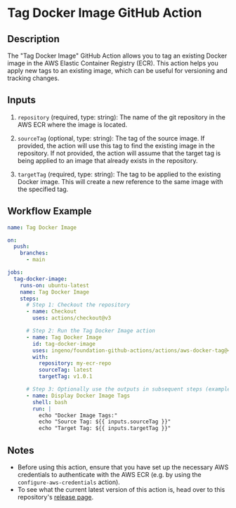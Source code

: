 # Tag Docker Image GitHub Action

## Description

The "Tag Docker Image" GitHub Action allows you to tag an existing Docker image in the AWS Elastic Container Registry (ECR). This action helps you apply new tags to an existing image, which can be useful for versioning and tracking changes.

## Inputs

1. `repository` (required, type: string): The name of the git repository in the AWS ECR where the image is located.

2. `sourceTag` (optional, type: string): The tag of the source image. If provided, the action will use this tag to find the existing image in the repository. If not provided, the action will assume that the target tag is being applied to an image that already exists in the repository.

3. `targetTag` (required, type: string): The tag to be applied to the existing Docker image. This will create a new reference to the same image with the specified tag.

## Workflow Example

```yaml
name: Tag Docker Image

on:
  push:
    branches:
      - main

jobs:
  tag-docker-image:
    runs-on: ubuntu-latest
    name: Tag Docker Image
    steps:
      # Step 1: Checkout the repository
      - name: Checkout
        uses: actions/checkout@v3

      # Step 2: Run the Tag Docker Image action
      - name: Tag Docker Image
        id: tag-docker-image
        uses: ingeno/foundation-github-actions/actions/aws-docker-tag@<latest>
        with:
          repository: my-ecr-repo
          sourceTag: latest
          targetTag: v1.0.1

      # Step 3: Optionally use the outputs in subsequent steps (example)
      - name: Display Docker Image Tags
        shell: bash
        run: |
          echo "Docker Image Tags:"
          echo "Source Tag: ${{ inputs.sourceTag }}"
          echo "Target Tag: ${{ inputs.targetTag }}"
```

## Notes

- Before using this action, ensure that you have set up the necessary AWS credentials to authenticate with the AWS ECR (e.g. by using the `configure-aws-credentials` action).
- To see what the current latest version of this action is, head over to this repository's [release page](https://github.com/ingeno/foundation-github-actions/releases).
